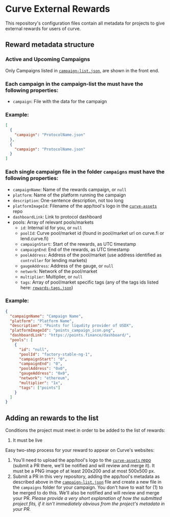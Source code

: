 # Curve External Rewards

This repository's configuration files contain all metadata for projects to give external rewards for users of curve.

## Reward metadata structure

### Active and Upcoming Campaigns

Only Campaigns listed in [`campaign-list.json`](https://github.com/curvefi/curve-external-reward/blob/main/campaign-list.json), are shown in the front end.

### Each campaign in the campaign-list the must have the following properties:

- `campaign`: File with the data for the campaign

### Example:

```json
[
  {
    "campaign": "ProtocolName.json"
  },
  {
    "campaign": "ProtocolName.json"
  }
]
```

### Each single campaign file in the folder `campaigns` must have the following properties:

- `campaignName`: Name of the rewards campaign, or `null`
- `platform`: Name of the platform running the campaign
- `description`: One-sentence description, not too long
- `platformImageId`: Filename of the app/tool's logo in the [`curve-assets`](https://github.com/curvefi/curve-assets/tree/main/platforms) repo
- `dashboardLink`: Link to protocol dashboard
- pools: Array of relevant pools/markets
  - `id`: Internal id for you, or `null`
  - `poolId`: Curve pool/market id (found in pool/market url on curve.fi or lend.curve.fi)
  - `campaignStart`: Start of the rewards, as UTC timestamp
  - `campaignEnd`: End of the rewards, as UTC timestamp
  - `poolAddress`: Address of the pool/market (use address identified as `controller` for lending markets)
  - `gaugeAddress`: Address of the gauge, or `null`
  - `network`: Network of the pool/market
  - `multiplier`: Multiplier, or `null`
  - `tags`: Array of pool/market specific tags (any of the tags ids listed here: [`rewards-tags.json`](https://github.com/curvefi/curve-external-rewards/blob/main/rewards-tags.json))

### Example:

```json
{
  "campaignName": "Campaign Name",
  "platform": "Platform Name",
  "description": "Points for liqudity provider of USDX",
  "platformImageId": "points_campaign_icon.png",
  "dashboardLink": "https://points.finance/dashboard/",
  "pools": [
    {
      "id": "null",
      "poolId": "factory-stable-ng-1",
      "campaignStart": "0",
      "campaignEnd": "0",
      "poolAddress": "0x0",
      "gaugeAddress": "0x0",
      "network": "ethereum",
      "multiplier": "1x",
      "tags": ["points"]
    }
  ]
}
```

## Adding an rewards to the list

Conditions the project must meet in order to be added to the list of rewards:

1. It must be live

Easy two-step process for your reward to appear on Curve's websites:

1. You'll need to upload the app/tool's logo to the [`curve-assets` repo](https://github.com/curvefi/curve-assets/tree/main/platforms) (submit a PR there, we'll be notified and will review and merge it). It must be a PNG image of at least 200x200 and at most 500x500 px.
2. Submit a PR in this very repository, adding the app/tool's metadata as described above in the [`campaign-list.json`](https://github.com/curvefi/curve-external-rewards/blob/main/campaign-list.json) file and create a new file in the `campaigns` folder for your campaign. You don't have to wait for (1) to be merged to do this. We'll also be notified and will review and merge your PR. _Please provide a very short explanation of how the submitted project fits, if it isn't immediately obvious from the project's metadata in your PR._
